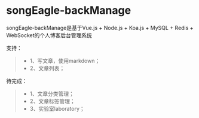 # songEagle-backManage
songEagle-backManage是基于Vue.js + Node.js + Koa.js + MySQL + Redis + WebSocket的个人博客后台管理系统

支持：
> + 1、写文章，使用markdown；
> + 2、文章列表；

待完成：
> + 1、文章分类管理；
> + 2、文章标签管理；
> + 3、实验室laboratory；


